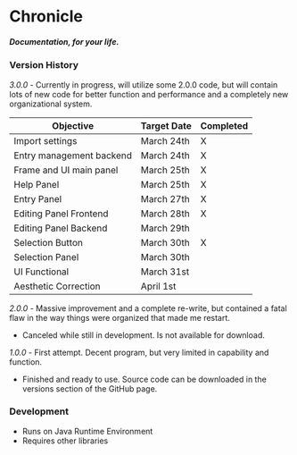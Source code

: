 # Chronicle
##### Documentation, for your life.

### Version History
*3.0.0* - Currently in progress, will utilize some 2.0.0 code, but will contain lots of new code for better function and performance and a completely new organizational system.

| Objective                 | Target Date | Completed |
|---------------------------|-------------|-----------|
| Import settings           | March 24th  |     X     |
| Entry management backend  | March 24th  |     X     |
| Frame and UI main panel   | March 25th  |     X     |
| Help Panel                | March 25th  |     X     |
| Entry Panel               | March 27th  |     X     |
| Editing Panel Frontend    | March 28th  |	X     |
| Editing Panel Backend     | March 29th  |	      |
| Selection Button	    | March 30th  |	X     |
| Selection Panel           | March 30th  |           |
| UI Functional		    | March 31st  |           |
| Aesthetic Correction	    | April 1st   |	      |


*2.0.0* - Massive improvement and a complete re-write, but contained a fatal flaw in the way things were organized that made me restart.
- Canceled while still in development. Is not available for download.

*1.0.0* - First attempt. Decent program, but very limited in capability and function.
- Finished and ready to use. Source code can be downloaded in the versions section of the GitHub page.

### Development
- Runs on Java Runtime Environment
- Requires other libraries
